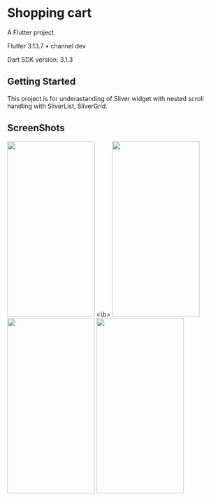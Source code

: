 # Shopping cart

A Flutter project.

Flutter 3.13.7 • channel dev

Dart SDK version: 3.1.3 

## Getting Started

This project is for underastanding of Sliver widget with nested scroll handling with SliverList, SliverGrid.
 
## ScreenShots

<img src="https://github.com/ketan7055/flutter_sliver_nested_scroll/assets/33648294/036cd914-e2fa-4950-9cdf-a210fa8b2ccf.png" width="200" height="400" />  
<\b>
<img src="https://github.com/ketan7055/flutter_sliver_nested_scroll/assets/33648294/b7d6ffaa-c359-4117-a3fb-228261267d43.png" width="200" height="400" /> 

<img src="https://github.com/ketan7055/flutter_sliver_nested_scroll/assets/33648294/8ee38462-fd2a-4b5c-89be-22295094f6c7.png" width="200" height="400" /> 

<img src="https://github.com/ketan7055/flutter_sliver_nested_scroll/assets/33648294/65a798ce-6087-4973-a086-d2aedd4d9732.png" width="200" height="400" />  











